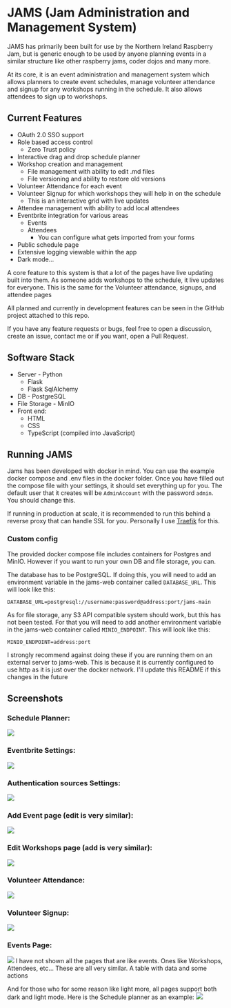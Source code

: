 
# JAMS (Jam Administration and Management System)

JAMS has primarily been built for use by the Northern Ireland Raspberry Jam, but is generic enough to be used by anyone planning events in a similar structure like other raspberry jams, coder dojos and many more.

At its core, it is an event administration and management system which allows planners to create event schedules, manage volunteer attendance and signup for any workshops running in the schedule. It also allows attendees to sign up to workshops.

## Current Features
- OAuth 2.0 SSO support
- Role based access control
	- Zero Trust policy
- Interactive drag and drop schedule planner
- Workshop creation and management
	- File management with ability to edit .md files
	- File versioning and ability to restore old versions
- Volunteer Attendance for each event
- Volunteer Signup for which workshops they will help in on the schedule
	- This is an interactive grid with live updates
- Attendee management with ability to add local attendees
- Eventbrite integration for various areas
	- Events
	- Attendees
		- You can configure what gets imported from your forms
- Public schedule page
- Extensive logging viewable within the app
- Dark mode...

A core feature to this system is that a lot of the pages have live updating built into them. As someone adds workshops to the schedule, it live updates for everyone. This is the same for the Volunteer attendance, signups, and attendee pages

All planned and currently in development features can be seen in the GitHub project attached to this repo.

If you have any feature requests or bugs, feel free to open a discussion, create an issue, contact me or if you want, open a Pull Request.

## Software Stack
- Server - Python
	- Flask
	- Flask SqlAlchemy
- DB - PostgreSQL
- File Storage - MinIO
- Front end:
	- HTML
	- CSS
	- TypeScript (compiled into JavaScript)

## Running JAMS
Jams has been developed with docker in mind. You can use the example docker compose and .env files in the docker folder. Once you have filled out the compose file with your settings, it should set everything up for you. The default user that it creates will be `AdminAccount` with the password `admin`. You should change this.

If running in production at scale, it is recommended to run this behind a reverse proxy that can handle SSL for you. Personally I use [Traefik](https://doc.traefik.io/traefik/getting-started/install-traefik/) for this. 

### Custom config
The provided docker compose file includes containers for Postgres and MinIO. However if you want to run your own DB and file storage, you can. 

The database has to be PostgreSQL. If doing this, you will need to add an environment variable in the jams-web container called `DATABASE_URL`. This will look like this:
```env
DATABASE_URL=postgresql://username:password@address:port/jams-main
```

As for file storage, any S3 API compatible system should work, but this has not been tested. For that you will need to add another environment variable in the jams-web container called `MINIO_ENDPOINT`. This will look like this:
```env
MINIO_ENDPOINT=address:port
```

I strongly recommend against doing these if you are running them on an external server to jams-web. This is because it is currently configured to use http as it is just over the docker network. I'll update this README if this changes in the future

## Screenshots
### Schedule Planner:
![](readme_assets/schedule_planner_dark.png)

### Eventbrite Settings:
![](readme_assets/eventbrite_settings_page.png)

### Authentication sources Settings:
![](readme_assets/auth_sources_page.png)

### Add Event page (edit is very similar):
![](readme_assets/add_event_page.png)

### Edit Workshops page (add is very similar):
![](readme_assets/edit_workshop_page.png)

### Volunteer Attendance:
![](readme_assets/volunteer_attendance.png)

### Volunteer Signup:
![](readme_assets/volunteer_signup.png)

### Events Page:
![](readme_assets/events_page.png)
I have not shown all the pages that are like events. Ones like Workshops, Attendees, etc... These are all very similar. A table with data and some actions

And for those who for some reason like light more, all pages support both dark and light mode. Here is the Schedule planner as an example:
![](readme_assets/schedule_planner_light.png)
